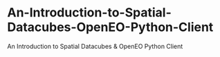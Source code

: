 # An-Introduction-to-Spatial-Datacubes-OpenEO-Python-Client
An Introduction to Spatial Datacubes &amp; OpenEO Python Client
